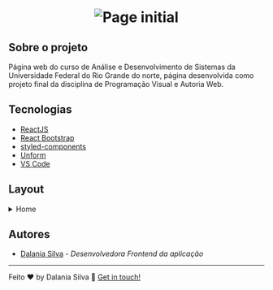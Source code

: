 <h1 align="center">
    <img alt="Page initial" src="https://res.cloudinary.com/dwufco8zm/image/upload/v1625623695/home_hftgyb.png" />
    <br>
    
</h1>

## Sobre o projeto

Página web do curso de Análise e Desenvolvimento de Sistemas da Universidade Federal do Rio Grande do norte, página desenvolvida como projeto final da disciplina
de Programação Visual e Autoria Web.


## Tecnologias


* [ReactJS](https://reactjs.org/)
* [React Bootstrap](https://react-bootstrap.github.io/) 
* [styled-components](https://maven.apache.org/) 
* [Unform](https://maven.apache.org/) 
* [VS Code](https://code.visualstudio.com/) 

## Layout
<details>
  <summary>Home</summary>
  <p align="center" style="display: flex; align-items: flex-start; justify-content: center; margin:5px">
      <img style="margin:5px" alt="Login" src="https://res.cloudinary.com/dwufco8zm/image/upload/v1625623695/home_hftgyb.png" width="800px">
    </p>
</details>


##  Autores
* [Dalania Silva](https://github.com/linkParaPerfil) - *Desenvolvedora Frontend da aplicação*  


---

Feito ♥ by Dalania Silva :wave: [Get in touch!](https://www.linkedin.com/in/dalania-silva-851107175/)
